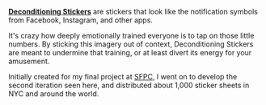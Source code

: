 [**Deconditioning Stickers**](http://www.decostick.cc/) are stickers that look like the notification symbols from Facebook, Instagram, and other apps.

It's crazy how deeply emotionally trained everyone is to tap on those little numbers. By sticking this imagery out of context, Deconditioning Stickers are meant to undermine that training, or at least divert its energy for your amusement.

Initially created for my final project at [SFPC](http://sfpc.io/), I went on to develop the second iteration seen here, and distributed about 1,000 sticker sheets in NYC and around the world.
